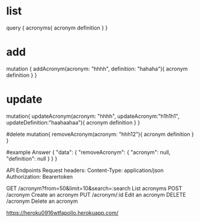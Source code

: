 # list
query {
  acronyms{
    acronym
    definition
  }
}
# add
mutation {
  addAcronym(acronym: "hhhh", definition: "hahaha"){
    acronym
    definition
  }
}
# update
mutation{
  updateAcronym(acronym: "hhhh", updateAcronym:"h1h1h1", updateDefinition:"haahaahaa"){
    acronym
    definition
  }
}

#delete
mutation{
  removeAcronym(acronym: "hhh12"){
    acronym
    definition
  }
}

#example Answer
{
  "data": {
    "removeAcronym": {
      "acronym": null,
      "definition": null
    }
  }
}

API Endpoints
Request headers:
Content-Type: application/json
Authorization: Bearer<space>token

GET /acronym?from=50&limit=10&search=:search   List acronyms
POST /acronym   Create an acronym
PUT /acronym/:id   Edit an acronym
DELETE /acronym   Delete an acronym

https://heroku0916wtfapollo.herokuapp.com/